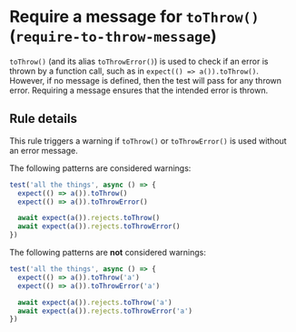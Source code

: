 # Require a message for `toThrow()` (`require-to-throw-message`)

`toThrow()` (and its alias `toThrowError()`) is used to check if an error is
thrown by a function call, such as in `expect(() => a()).toThrow()`. However, if
no message is defined, then the test will pass for any thrown error. Requiring a
message ensures that the intended error is thrown.

## Rule details

This rule triggers a warning if `toThrow()` or `toThrowError()` is used without
an error message.

The following patterns are considered warnings:

```js
test('all the things', async () => {
  expect(() => a()).toThrow()
  expect(() => a()).toThrowError()

  await expect(a()).rejects.toThrow()
  await expect(a()).rejects.toThrowError()
})
```

The following patterns are **not** considered warnings:

```js
test('all the things', async () => {
  expect(() => a()).toThrow('a')
  expect(() => a()).toThrowError('a')

  await expect(a()).rejects.toThrow('a')
  await expect(a()).rejects.toThrowError('a')
})
```
